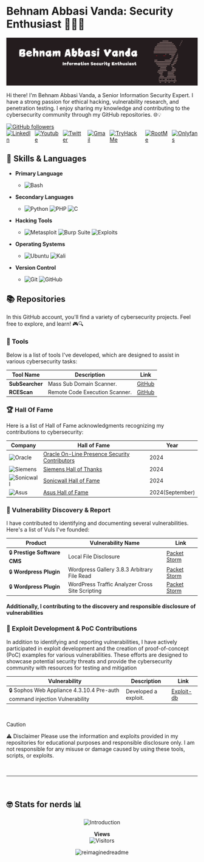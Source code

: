 # Behnam Abbasi Vanda: Security Enthusiast 👨‍💻🔐

![](./behnamvanda-header.png)


Hi there! I'm Behnam Abbasi Vanda, a Senior Information Security Expert. I have a strong passion for ethical hacking, vulnerability research, and penetration testing. I enjoy sharing my knowledge and contributing to the cybersecurity community through my GitHub repositories. 🌐💡

<a href="https://github.com/behnamvanda" target="_blank">
    <img src="https://img.shields.io/github/followers/behnamvanda?style=social" alt="GitHub followers" />
</a>
<div style="display: flex; justify-content: center; align-items: center; gap: 10px;">
    <a href="https://www.linkedin.com/in/behnam-abbasi-vanda/" target="_blank">
        <img src="https://img.shields.io/badge/LinkedIn-%230077B5.svg?&style=for-the-badge&logo=linkedin&logoColor=white" alt="LinkedIn" />
    </a>
    <a href="https://www.instagram.com/behnam-abbasi-vanda/" target="_blank">
        <img src="https://img.shields.io/badge/YouTube-red?style=for-the-badge&logo=youtube&logoColor=white" alt="Youtube" />
    </a>
    <a href="https://x.com/behnamvanda" target="_blank">
        <img src="https://img.shields.io/badge/Twitter-%23000000.svg?&style=for-the-badge&logo=x&logoColor=white" alt="Twitter" />
    </a>
    <a href="mailto:abasi.vanda@gmail.com" target="_blank">
        <img src="https://img.shields.io/badge/Gmail-D14836?style=for-the-badge&logo=gmail&logoColor=white" alt="Gmail" />
    </a>
    <a href="https://tryhackme.com/p/behnamvanda" target="_blank">
        <img src="https://img.shields.io/badge/TryHackMe-%230b0557.svg?&style=for-the-badge&logo=tryhackme&logoColor=white" alt="TryHackMe" />
    </a>
    <a href="https://www.root-me.org/Behnam-Vanda" target="_blank">
        <img src="https://img.shields.io/badge/RootMe-%2313ad05.svg?&style=for-the-badge&logo=rootme&logoColor=white" alt="RootMe" />
    </a>
    <a href="https://www.youtube.com/watch?v=dQw4w9WgXcQ" target="_blank">
        <img src="https://img.shields.io/badge/OnlyFans-%231877F2.svg?&style=for-the-badge&logo=onlyfans&logoColor=white" alt="Onlyfans" />
    </a>
</div>

## 🧰 Skills & Languages

- **Primary Language**
  - ![Bash](https://www.vectorlogo.zone/logos/gnu_bash/gnu_bash-ar21.svg)

- **Secondary Languages**  
  - ![Python](https://img.shields.io/badge/Python-%233776AB.svg?&style=for-the-badge&logo=python&logoColor=white)
 ![PHP](https://img.shields.io/badge/PHP-%23777BB4.svg?&style=for-the-badge&logo=php&logoColor=white) ![C](https://img.shields.io/badge/C-%23A8B9CC.svg?&style=for-the-badge&logo=c&logoColor=white) 


- **Hacking Tools**
  - ![Metasploit](https://img.shields.io/badge/Metasploit-%23000000.svg?&style=for-the-badge&logo=metasploit&logoColor=blue) ![Burp Suite](https://img.shields.io/badge/Burp_Suite-%23ff7b00.svg?&style=for-the-badge&logo=burp-suite&logoColor=white) ![Exploits](https://img.shields.io/badge/My%20Own%20Exploits-%23FF4500.svg?&style=for-the-badge&logo=security&logoColor=white)

- **Operating Systems**
   - ![Ubuntu](https://img.shields.io/badge/Ubuntu-E95420?style=for-the-badge&logo=Ubuntu&logoColor=white) ![Kali](https://img.shields.io/badge/Kali-%2300c8ff.svg?&style=for-the-badge&logo=kalilinux&logoColor=white) 
 
- **Version Control**
  - ![Git](https://img.shields.io/badge/Git-%23F05032.svg?&style=for-the-badge&logo=git&logoColor=white) ![GitHub](https://img.shields.io/badge/GitHub-%23181717.svg?&style=for-the-badge&logo=github&logoColor=white)

## 📚 Repositories

In this GitHub account, you'll find a variety of cybersecurity projects. Feel free to explore, and learn! 🎮🔍

### 📁 Tools

Below is a list of tools I've developed, which are designed to assist in various cybersecurity tasks:

| Tool Name | Description | Link |
|-----------|-------------|------|
| **SubSearcher** | Mass Sub Domain Scanner. | [GitHub](https://github.com/behnamvanda/SubSearcher) |
| **RCEScan** | Remote Code Execution Scanner. | [GitHub](https://github.com/behnamvanda/rce-scan) |

### 🏆 Hall Of Fame

Here is a list of Hall of Fame acknowledgments recognizing my contributions to cybersecurity:

| Company | Hall of Fame | Year |
|---------|--------------|------|
| ![Oracle](https://img.shields.io/badge/-Oracle-F80000?style=flat&logo=oracle&logoColor=white) | [Oracle On-Line Presence  Security Contributors](https://www.oracle.com/security-alerts/cpujul2024.html) | 2024 |
| ![Siemens](https://img.shields.io/badge/-Siemens-blue?style=plastic&logo=siemens&logoColor=white) | [Siemens Hall of Thanks](https://www.siemens.com/global/en/products/services/cert/hall-of-thanks.html) | 2024 |
| ![Sonicwall](https://img.shields.io/badge/-SonicWall-FF791A?style=flat&logo=sonicwall&logoColor=white) | [Sonicwall Hall of Fame](https://psirt.global.sonicwall.com/hall-of-fame) | 2024 |
| ![Asus](https://img.shields.io/badge/Asus-FF791A?style=flat&logo=sonicwall&logoColor=white) | [Asus Hall of Fame](https://www.asus.com/content/asus-product-security-advisory/) | 2024(September) |


### 🚨 Vulnerability Discovery & Report

I have contributed to identifying and documenting several vulnerabilities. Here's a list of Vuls I've founded:

| Product | Vulnerability Name | Link |
|--------|-------------|------|
| 🔒 **Prestige Software CMS** | Local File Disclosure | [Packet Storm](https://packetstormsecurity.com/files/122118/Prestige-Software-CMS-File-Disclosure.html) |
| 🔒 **Wordpress Plugin** | Wordpress Gallery 3.8.3 Arbitrary File Read |  [Packet Storm](https://packetstormsecurity.com/files/119458/WordPress-Gallery-3.8.3-Arbitrary-File-Read.html) |
| 🔒 **Wordpress Plugin** | WordPress Traffic Analyzer Cross Site Scripting |  [Packet Storm](https://packetstormsecurity.com/files/121167/WordPress-Traffic-Analyzer-Cross-Site-Scripting.html) |




#### Additionally, I contributing to the discovery and responsible disclosure of vulnerabilities

### 🚨 Exploit Development & PoC Contributions

In addition to identifying and reporting vulnerabilities, I have actively participated in exploit development and the creation of proof-of-concept (PoC) examples for various vulnerabilities. These efforts are designed to showcase potential security threats and provide the cybersecurity community with resources for testing and mitigation

| Vulnerability | Description | Link |
|---------------|-------------|------|
| 🔒 Sophos Web Appliance 4.3.10.4 Pre-auth command injection Vulnerability | Developed a exploit. | [Exploit-db](https://www.exploit-db.com/exploits/51396) |

</br>

> [!CAUTION]
> ⚠️ Disclaimer
> Please use the information and exploits provided in my repositories for educational purposes and responsible disclosure only. I am not responsible for any misuse or damage caused by using these tools, scripts, or exploits.

</br>

---

</br>

## 🤓 Stats for nerds 📊

<p align="center">
  <img src="https://readme-typing-svg.herokuapp.com/?font=JetBrains+Mono&duration=2000&color=00FF00&center=true&vCenter=true&lines=i%20love%20shells%20:~%23" alt="Introduction">
</p>

<p align="center">
  <strong>Views</strong>
  <br>
  <img src="https://profile-counter.glitch.me/behnamvanda/count.svg" alt="Visitors">
</p>

<p align="center">
  <img src="https://myreadme.vercel.app/api/embed/behnamvanda?panels=userstatistics,toprepositories,toplanguages,commitgraph" alt="reimaginedreadme">
</p>
